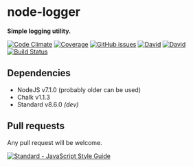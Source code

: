 # node-logger
__Simple logging utility.__

[![Code Climate](https://img.shields.io/codeclimate/github/Py64/node-logger.svg)]()
[![Coverage](https://img.shields.io/codecov/c/github/Py64/node-logger.svg)](https://codecov.io/github/Py64/node-logger?branch=master)
[![GitHub issues](https://img.shields.io/github/issues/Py64/node-logger.svg)](https://github.com/Py64/node-logger/issues)
[![David](https://img.shields.io/david/Py64/node-logger.svg)](https://david-dm.org/Py64/node-logger)
[![David](https://img.shields.io/david/dev/Py64/node-logger.svg)](https://david-dm.org/Py64/node-logger)
[![Build Status](https://travis-ci.org/Py64/node-logger.svg?branch=master)](https://travis-ci.org/Py64/node-logger)

## Dependencies
* NodeJS v7.1.0 (probably older can be used)
* Chalk v1.1.3
* Standard v8.6.0 *(dev)*

## Pull requests
Any pull request will be welcome.

[![Standard - JavaScript Style Guide](https://cdn.rawgit.com/feross/standard/master/badge.svg)](https://github.com/feross/standard)